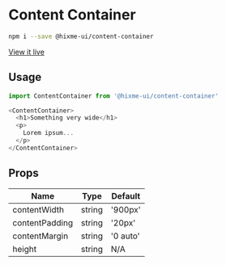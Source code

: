 # Content Container

```bash
npm i --save @hixme-ui/content-container
```
[View it live](https://hixme.github.io/hixme-ui/content-container)

## Usage

```javascript
import ContentContainer from '@hixme-ui/content-container'

<ContentContainer>
  <h1>Something very wide</h1>
  <p>
    Lorem ipsum...
  </p>
</ContentContainer>
```

## Props

| Name            | Type        | Default        |
|-----------------|-------------|----------------|
| contentWidth    | string      | '900px'        |
| contentPadding  | string      | '20px'         |
| contentMargin   | string      | '0 auto'       |
| height          | string      | N/A            |
